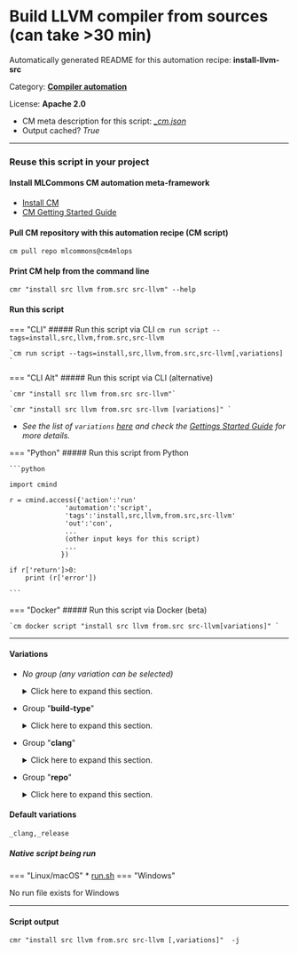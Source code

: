 # Build LLVM compiler from sources (can take >30 min)
Automatically generated README for this automation recipe: **install-llvm-src**

Category: **[Compiler automation](..)**

License: **Apache 2.0**


* CM meta description for this script: *[_cm.json](https://github.com/mlcommons/cm4mlops/tree/main/script/install-llvm-src/_cm.json)*
* Output cached? *True*

---
### Reuse this script in your project

#### Install MLCommons CM automation meta-framework

* [Install CM](https://docs.mlcommons.org/ck/install)
* [CM Getting Started Guide](https://docs.mlcommons.org/ck/getting-started/)

#### Pull CM repository with this automation recipe (CM script)

```cm pull repo mlcommons@cm4mlops```

#### Print CM help from the command line

````cmr "install src llvm from.src src-llvm" --help````

#### Run this script

=== "CLI"
    ##### Run this script via CLI
    `cm run script --tags=install,src,llvm,from.src,src-llvm`

    `cm run script --tags=install,src,llvm,from.src,src-llvm[,variations] `

=== "CLI Alt"
    ##### Run this script via CLI (alternative)

    `cmr "install src llvm from.src src-llvm"`

    `cmr "install src llvm from.src src-llvm [variations]" `


* *See the list of `variations` [here](#variations) and check the [Gettings Started Guide](https://github.com/mlcommons/ck/blob/dev/docs/getting-started.md) for more details.*

=== "Python"
    ##### Run this script from Python


    ```python

    import cmind

    r = cmind.access({'action':'run'
                  'automation':'script',
                  'tags':'install,src,llvm,from.src,src-llvm'
                  'out':'con',
                  ...
                  (other input keys for this script)
                  ...
                 })

    if r['return']>0:
        print (r['error'])

    ```


=== "Docker"
    ##### Run this script via Docker (beta)

    `cm docker script "install src llvm from.src src-llvm[variations]" `

___


#### Variations

  * *No group (any variation can be selected)*
    <details>
    <summary>Click here to expand this section.</summary>

    * `_branch.#`
      - Environment variables:
        - *CM_GIT_CHECKOUT*: `#`
      - Workflow:
    * `_for-intel-mlperf-inference-v3.1-bert`
      - Environment variables:
        - *CM_LLVM_CONDA_ENV*: `yes`
      - Workflow:
        1. ***Read "deps" on other CM scripts***
           * get,gcc
             - CM script: [get-gcc](https://github.com/mlcommons/cm4mlops/tree/master/script/get-gcc)
           * get,conda,_name.bert-pt
             * CM names: `--adr.['conda']...`
             - CM script: [get-conda](https://github.com/mlcommons/cm4mlops/tree/master/script/get-conda)
           * get,conda-package,_package.ncurses,_source.conda-forge
             * CM names: `--adr.['conda-package', 'ncurses']...`
             - CM script: [install-generic-conda-package](https://github.com/mlcommons/cm4mlops/tree/master/script/install-generic-conda-package)
           * get,generic,conda-package,_package.ninja
             * CM names: `--adr.['conda-package', 'ninja']...`
             - CM script: [install-generic-conda-package](https://github.com/mlcommons/cm4mlops/tree/master/script/install-generic-conda-package)
           * get,generic,conda-package,_package.cmake
             * CM names: `--adr.['conda-package', 'cmake']...`
             - CM script: [install-generic-conda-package](https://github.com/mlcommons/cm4mlops/tree/master/script/install-generic-conda-package)
           * get,conda-package,_package.llvm-openmp,_source.conda-forge
             - CM script: [install-generic-conda-package](https://github.com/mlcommons/cm4mlops/tree/master/script/install-generic-conda-package)
           * get,conda-package,_package.chardet
             - CM script: [install-generic-conda-package](https://github.com/mlcommons/cm4mlops/tree/master/script/install-generic-conda-package)
           * get,generic,conda-package,_package.libstdcxx-ng,_source.conda-forge
             * CM names: `--adr.['conda-package', 'libstdcxx-ng']...`
             - CM script: [install-generic-conda-package](https://github.com/mlcommons/cm4mlops/tree/master/script/install-generic-conda-package)
    * `_for-intel-mlperf-inference-v3.1-gptj`
      - Environment variables:
        - *CM_LLVM_CONDA_ENV*: `yes`
        - *CM_LLVM_16_INTEL_MLPERF_INFERENCE*: `yes`
        - *USE_CUDA*: `0`
        - *CUDA_VISIBLE_DEVICES*: ``
      - Workflow:
        1. ***Read "deps" on other CM scripts***
           * get,generic-sys-util,_g++-12
             - CM script: [get-generic-sys-util](https://github.com/mlcommons/cm4mlops/tree/master/script/get-generic-sys-util)
           * get,gcc
             - CM script: [get-gcc](https://github.com/mlcommons/cm4mlops/tree/master/script/get-gcc)
           * get,conda,_name.gptj-pt
             * CM names: `--adr.['conda']...`
             - CM script: [get-conda](https://github.com/mlcommons/cm4mlops/tree/master/script/get-conda)
           * get,generic,conda-package,_package.python
             * CM names: `--adr.['conda-package', 'python']...`
             - CM script: [install-generic-conda-package](https://github.com/mlcommons/cm4mlops/tree/master/script/install-generic-conda-package)
           * get,conda-package,_package.ncurses,_source.conda-forge
             * CM names: `--adr.['conda-package', 'ncurses']...`
             - CM script: [install-generic-conda-package](https://github.com/mlcommons/cm4mlops/tree/master/script/install-generic-conda-package)
           * get,conda-package,_package.chardet
             - CM script: [install-generic-conda-package](https://github.com/mlcommons/cm4mlops/tree/master/script/install-generic-conda-package)
           * get,generic,conda-package,_package.libstdcxx-ng,_source.conda-forge
             * CM names: `--adr.['conda-package', 'libstdcxx-ng']...`
             - CM script: [install-generic-conda-package](https://github.com/mlcommons/cm4mlops/tree/master/script/install-generic-conda-package)
           * get,generic,conda-package,_package.mkl,_source.intel
             * CM names: `--adr.['conda-package', 'mkl']...`
             - CM script: [install-generic-conda-package](https://github.com/mlcommons/cm4mlops/tree/master/script/install-generic-conda-package)
           * get,generic,conda-package,_package.mkl-include,_source.intel
             * CM names: `--adr.['conda-package', 'mkl-include']...`
             - CM script: [install-generic-conda-package](https://github.com/mlcommons/cm4mlops/tree/master/script/install-generic-conda-package)
           * get,generic,conda-package,_package.intel-openmp,_source.intel
             * CM names: `--adr.['conda-package', 'intel-openmp']...`
             - CM script: [install-generic-conda-package](https://github.com/mlcommons/cm4mlops/tree/master/script/install-generic-conda-package)
           * get,generic,conda-package,_package.gperftools,_source.conda-forge
             * CM names: `--adr.['conda-package', 'gperftools']...`
             - CM script: [install-generic-conda-package](https://github.com/mlcommons/cm4mlops/tree/master/script/install-generic-conda-package)
           * get,generic,conda-package,_package.pybind11,_source.conda-forge
             * CM names: `--adr.['conda-package', 'pybind11']...`
             - CM script: [install-generic-conda-package](https://github.com/mlcommons/cm4mlops/tree/master/script/install-generic-conda-package)
           * get,generic-python-lib,_custom-python,_package.torch,_url.git+https://github.com/pytorch/pytorch.git@927dc662386af052018212c7d01309a506fc94cd
             - CM script: [get-generic-python-lib](https://github.com/mlcommons/cm4mlops/tree/master/script/get-generic-python-lib)
           * get,generic,conda-package,_package.typing-extensions,_source.conda-forge
             * CM names: `--adr.['conda-package', 'typing-extensions']...`
             - CM script: [install-generic-conda-package](https://github.com/mlcommons/cm4mlops/tree/master/script/install-generic-conda-package)
           * get,generic,conda-package,_package.sympy,_source.conda-forge
             * CM names: `--adr.['conda-package', 'sympy']...`
             - CM script: [install-generic-conda-package](https://github.com/mlcommons/cm4mlops/tree/master/script/install-generic-conda-package)
           * get,generic-python-lib,_custom-python,_package.setuptools
             - CM script: [get-generic-python-lib](https://github.com/mlcommons/cm4mlops/tree/master/script/get-generic-python-lib)
           * get,generic-python-lib,_custom-python,_package.neural-compressor,_url.git+https://github.com/intel/neural-compressor.git@a2931eaa4052eec195be3c79a13f7bfa23e54473
             - CM script: [get-generic-python-lib](https://github.com/mlcommons/cm4mlops/tree/master/script/get-generic-python-lib)
    * `_full-history`
      - Workflow:
    * `_runtimes.#`
      - Environment variables:
        - *CM_LLVM_ENABLE_RUNTIMES*: `#`
      - Workflow:
    * `_sha.#`
      - Environment variables:
        - *CM_GIT_CHECKOUT_SHA*: `#`
      - Workflow:
    * `_tag.#`
      - Environment variables:
        - *CM_GIT_CHECKOUT_TAG*: `#`
      - Workflow:

    </details>


  * Group "**build-type**"
    <details>
    <summary>Click here to expand this section.</summary>

    * `_debug`
      - Environment variables:
        - *CM_LLVM_BUILD_TYPE*: `debug`
      - Workflow:
    * **`_release`** (default)
      - Environment variables:
        - *CM_LLVM_BUILD_TYPE*: `release`
      - Workflow:

    </details>


  * Group "**clang**"
    <details>
    <summary>Click here to expand this section.</summary>

    * **`_clang`** (default)
      - Environment variables:
        - *CM_LLVM_ENABLE_PROJECTS*: `clang`
      - Workflow:

    </details>


  * Group "**repo**"
    <details>
    <summary>Click here to expand this section.</summary>

    * `_repo.#`
      - Environment variables:
        - *CM_GIT_URL*: `#`
      - Workflow:

    </details>


#### Default variations

`_clang,_release`

##### Native script being run
=== "Linux/macOS"
     * [run.sh](https://github.com/mlcommons/cm4mlops/tree/main/script/install-llvm-src/run.sh)
=== "Windows"

No run file exists for Windows
___
#### Script output
`cmr "install src llvm from.src src-llvm [,variations]"  -j`